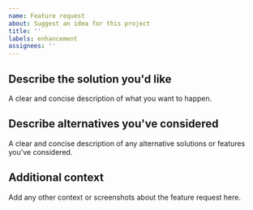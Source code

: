 ```yaml
---
name: Feature request
about: Suggest an idea for this project
title: ''
labels: enhancement
assignees: ''
---
```


Describe the solution you'd like
-------------------------------

A clear and concise description of what you want to happen.

Describe alternatives you've considered
--------------------------------------

A clear and concise description of any alternative solutions or features you've considered.

Additional context
------------------

Add any other context or screenshots about the feature request here.
